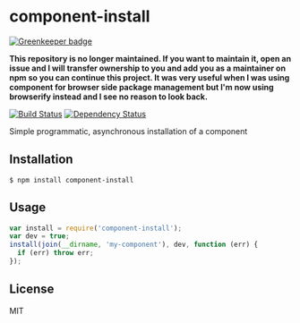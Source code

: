 # component-install

[![Greenkeeper badge](https://badges.greenkeeper.io/ForbesLindesay/component-install.svg)](https://greenkeeper.io/)

**This repository is no longer maintained.  If you want to maintain it, open an issue and I will transfer ownership to you and add you as a maintainer on npm so you can continue this project. It was very useful when I was using component for browser side package management but I'm now using browserify instead and I see no reason to look back.**

[![Build Status](https://secure.travis-ci.org/ForbesLindesay/component-install.png)](http://travis-ci.org/ForbesLindesay/component-install)
[![Dependency Status](https://img.shields.io/david/ForbesLindesay/component-install.svg)](https://david-dm.org/ForbesLindesay/component-install)

Simple programmatic, asynchronous installation of a component

## Installation

    $ npm install component-install

## Usage

```javascript
var install = require('component-install');
var dev = true;
install(join(__dirname, 'my-component'), dev, function (err) {
  if (err) throw err;
});
```

## License

  MIT
